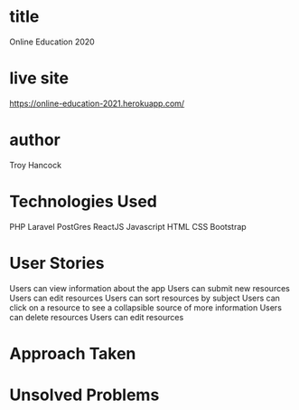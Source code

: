 # title
Online Education 2020
# live site
https://online-education-2021.herokuapp.com/

# author
Troy Hancock

# Technologies Used
PHP Laravel
PostGres
ReactJS
Javascript
HTML
CSS
Bootstrap

# User Stories
Users can view information about the app
Users can submit new resources
Users can edit resources
Users can sort resources by subject
Users can click on a resource to see a collapsible source of more information
Users can delete resources
Users can edit resources

# Approach Taken

# Unsolved Problems

